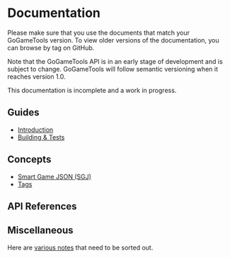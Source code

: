 # Documentation

Please make sure that you use the documents that match your GoGameTools
version. To view older versions of the documentation, you can browse by tag on
GitHub.

Note that the GoGameTools API is in an early stage of development and is
subject to change. GoGameTools will follow semantic versioning when it reaches
version 1.0.

This documentation is incomplete and a work in progress.

## Guides

* [Introduction](guides/introduction.md)
* [Building & Tests](guides/building-tests.md)

## Concepts

* [Smart Game JSON (SGJ)](api/sgj.md)
* [Tags](api/tags.md)

## API References

## Miscellaneous

Here are [various notes](misc.md) that need to be sorted out.
